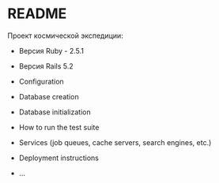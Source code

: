 # README

Проект космической экспедиции:

* Версия Ruby - 2.5.1

* Версия Rails 5.2

* Configuration

* Database creation

* Database initialization

* How to run the test suite

* Services (job queues, cache servers, search engines, etc.)

* Deployment instructions

* ...
